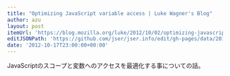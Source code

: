 ```yaml
---
title: "Optimizing JavaScript variable access | Luke Wagner's Blog"
author: azu
layout: post
itemUrl: 'https://blog.mozilla.org/luke/2012/10/02/optimizing-javascript-variable-access/'
editJSONPath: 'https://github.com/jser/jser.info/edit/gh-pages/data/2012/10/index.json'
date: '2012-10-17T23:00:00+00:00'
---
```

JavaScriptのスコープと変数へのアクセスを最適化する事についての話。
